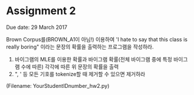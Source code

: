# Assignment 2

Due date: 29 March 2017


Brown Corpus를(BROWN_A1이 아님!) 이용하여 'I hate to say  that this class is really boring" 이라는 문장의 확률을 출력하는 프로그램을 작성하라.

1. 바이그램의 MLE를 이용한 확률과 바이그램 확률(전체 바이그램 중에 특정 바이그램 수에 따른) 각각에 따른 위 문장의 확률을 출력
2. ", ' 등 모든 기호를  tokenize할 때 제거할 수 있으면 제거하라


(Filename: YourStudentIDnumber_hw2.py)
